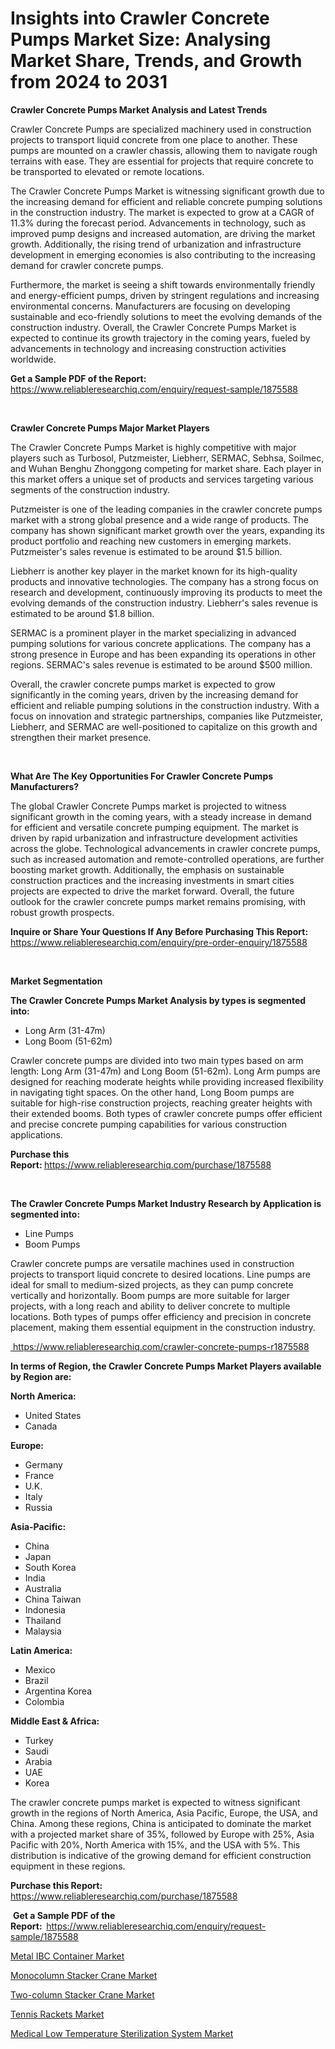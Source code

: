 <p><h1>Insights into Crawler Concrete Pumps Market Size: Analysing Market Share, Trends, and Growth from 2024 to 2031</h1></p><p><strong>Crawler Concrete Pumps Market Analysis and Latest Trends</strong></p>
<p><p>Crawler Concrete Pumps are specialized machinery used in construction projects to transport liquid concrete from one place to another. These pumps are mounted on a crawler chassis, allowing them to navigate rough terrains with ease. They are essential for projects that require concrete to be transported to elevated or remote locations.</p><p>The Crawler Concrete Pumps Market is witnessing significant growth due to the increasing demand for efficient and reliable concrete pumping solutions in the construction industry. The market is expected to grow at a CAGR of 11.3% during the forecast period. Advancements in technology, such as improved pump designs and increased automation, are driving the market growth. Additionally, the rising trend of urbanization and infrastructure development in emerging economies is also contributing to the increasing demand for crawler concrete pumps.</p><p>Furthermore, the market is seeing a shift towards environmentally friendly and energy-efficient pumps, driven by stringent regulations and increasing environmental concerns. Manufacturers are focusing on developing sustainable and eco-friendly solutions to meet the evolving demands of the construction industry. Overall, the Crawler Concrete Pumps Market is expected to continue its growth trajectory in the coming years, fueled by advancements in technology and increasing construction activities worldwide.</p></p>
<p><strong>Get a Sample PDF of the Report:&nbsp;</strong> <a href="https://www.reliableresearchiq.com/enquiry/request-sample/1875588">https://www.reliableresearchiq.com/enquiry/request-sample/1875588</a></p>
<p>&nbsp;</p>
<p><strong>Crawler Concrete Pumps Major Market Players</strong></p>
<p><p>The Crawler Concrete Pumps Market is highly competitive with major players such as Turbosol, Putzmeister, Liebherr, SERMAC, Sebhsa, Soilmec, and Wuhan Benghu Zhonggong competing for market share. Each player in this market offers a unique set of products and services targeting various segments of the construction industry.</p><p>Putzmeister is one of the leading companies in the crawler concrete pumps market with a strong global presence and a wide range of products. The company has shown significant market growth over the years, expanding its product portfolio and reaching new customers in emerging markets. Putzmeister's sales revenue is estimated to be around $1.5 billion.</p><p>Liebherr is another key player in the market known for its high-quality products and innovative technologies. The company has a strong focus on research and development, continuously improving its products to meet the evolving demands of the construction industry. Liebherr's sales revenue is estimated to be around $1.8 billion.</p><p>SERMAC is a prominent player in the market specializing in advanced pumping solutions for various concrete applications. The company has a strong presence in Europe and has been expanding its operations in other regions. SERMAC's sales revenue is estimated to be around $500 million.</p><p>Overall, the crawler concrete pumps market is expected to grow significantly in the coming years, driven by the increasing demand for efficient and reliable pumping solutions in the construction industry. With a focus on innovation and strategic partnerships, companies like Putzmeister, Liebherr, and SERMAC are well-positioned to capitalize on this growth and strengthen their market presence.</p></p>
<p>&nbsp;</p>
<p><strong>What Are The Key Opportunities For Crawler Concrete Pumps Manufacturers?</strong></p>
<p><p>The global Crawler Concrete Pumps market is projected to witness significant growth in the coming years, with a steady increase in demand for efficient and versatile concrete pumping equipment. The market is driven by rapid urbanization and infrastructure development activities across the globe. Technological advancements in crawler concrete pumps, such as increased automation and remote-controlled operations, are further boosting market growth. Additionally, the emphasis on sustainable construction practices and the increasing investments in smart cities projects are expected to drive the market forward. Overall, the future outlook for the crawler concrete pumps market remains promising, with robust growth prospects.</p></p>
<p><strong>Inquire or Share Your Questions If Any Before Purchasing This Report:</strong> <a href="https://www.reliableresearchiq.com/enquiry/pre-order-enquiry/1875588">https://www.reliableresearchiq.com/enquiry/pre-order-enquiry/1875588</a></p>
<p>&nbsp;</p>
<p><strong>Market Segmentation</strong></p>
<p><strong>The Crawler Concrete Pumps Market Analysis by types is segmented into:</strong></p>
<p><ul><li>Long Arm (31-47m)</li><li>Long Boom (51-62m)</li></ul></p>
<p><p>Crawler concrete pumps are divided into two main types based on arm length: Long Arm (31-47m) and Long Boom (51-62m). Long Arm pumps are designed for reaching moderate heights while providing increased flexibility in navigating tight spaces. On the other hand, Long Boom pumps are suitable for high-rise construction projects, reaching greater heights with their extended booms. Both types of crawler concrete pumps offer efficient and precise concrete pumping capabilities for various construction applications.</p></p>
<p><strong>Purchase this Report:&nbsp;</strong><a href="https://www.reliableresearchiq.com/purchase/1875588">https://www.reliableresearchiq.com/purchase/1875588</a></p>
<p>&nbsp;</p>
<p><strong>The Crawler Concrete Pumps Market Industry Research by Application is segmented into:</strong></p>
<p><ul><li>Line Pumps</li><li>Boom Pumps</li></ul></p>
<p><p>Crawler concrete pumps are versatile machines used in construction projects to transport liquid concrete to desired locations. Line pumps are ideal for small to medium-sized projects, as they can pump concrete vertically and horizontally. Boom pumps are more suitable for larger projects, with a long reach and ability to deliver concrete to multiple locations. Both types of pumps offer efficiency and precision in concrete placement, making them essential equipment in the construction industry.</p></p>
<p><a href="https://www.reliableresearchiq.com/crawler-concrete-pumps-r1875588">&nbsp;https://www.reliableresearchiq.com/crawler-concrete-pumps-r1875588</a></p>
<p><strong>In terms of Region, the Crawler Concrete Pumps Market Players available by Region are:</strong></p>
<p>
    <p> <strong> North America: </strong>
        <ul>
            <li>United States</li>
            <li>Canada</li>
        </ul>
        </p> 
    <p> <strong> Europe: </strong>
        <ul>
            <li>Germany</li>
            <li>France</li>
            <li>U.K.</li>
            <li>Italy</li>
            <li>Russia</li>
        </ul>
        </p> 
    <p> <strong> Asia-Pacific: </strong>
        <ul>
            <li>China</li>
            <li>Japan</li>
            <li>South Korea</li>
            <li>India</li>
            <li>Australia</li>
            <li>China Taiwan</li>
            <li>Indonesia</li>
            <li>Thailand</li>
            <li>Malaysia</li>
        </ul>
        </p> 
    <p> <strong> Latin America: </strong>
        <ul>
            <li>Mexico</li>
            <li>Brazil</li>
            <li>Argentina Korea</li>
            <li>Colombia</li>
        </ul>
        </p> 
    <p> <strong> Middle East & Africa: </strong>
        <ul>
            <li>Turkey</li>
            <li>Saudi</li>
            <li>Arabia</li>
            <li>UAE</li>
            <li>Korea</li>
        </ul>
    </p>
    </p>
<p><p>The crawler concrete pumps market is expected to witness significant growth in the regions of North America, Asia Pacific, Europe, the USA, and China. Among these regions, China is anticipated to dominate the market with a projected market share of 35%, followed by Europe with 25%, Asia Pacific with 20%, North America with 15%, and the USA with 5%. This distribution is indicative of the growing demand for efficient construction equipment in these regions.</p></p>
<p><strong>Purchase this Report: </strong><a href="https://www.reliableresearchiq.com/purchase/1875588">https://www.reliableresearchiq.com/purchase/1875588</a></p>
<p>&nbsp;<strong>Get a Sample PDF of the Report:&nbsp;&nbsp;</strong><a href="https://www.reliableresearchiq.com/enquiry/request-sample/1875588">https://www.reliableresearchiq.com/enquiry/request-sample/1875588</a></p>
<p><strong></strong></p>
<p><p><a href="https://github.com/trameciabutler45/Market-Research-Report-List-1/blob/main/metal-ibc-container-market.md">Metal IBC Container Market</a></p><p><a href="https://github.com/sydneyHley85/Market-Research-Report-List-1/blob/main/monocolumn-stacker-crane-market.md">Monocolumn Stacker Crane Market</a></p><p><a href="https://github.com/JordyBecker/Market-Research-Report-List-1/blob/main/two-column-stacker-crane-market.md">Two-column Stacker Crane Market</a></p><p><a href="https://medium.com/@amandawbrown02/tennis-rackets-market-market-segmentation-geographical-regions-and-market-forcast-till-2031-111de54b5311">Tennis Rackets Market</a></p><p><a href="https://github.com/jadenRaynor/Market-Research-Report-List-1/blob/main/medical-low-temperature-sterilization-system-market.md">Medical Low Temperature Sterilization System Market</a></p></p>